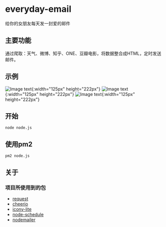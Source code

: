 # everyday-email
给你的女朋友每天发一封爱的邮件
## 主要功能
通过爬取：天气、微博、知乎、ONE、豆瓣电影，将数据整合成HTML，定时发送邮件。
## 示例
![Image text](https://github.com/xuguanqun/everyday-email/blob/master/iamges/1.jpg){:width="125px" height="222px"}
![Image text](https://github.com/xuguanqun/everyday-email/blob/master/iamges/2.jpg){:width="125px" height="222px"}
![Image text](https://github.com/xuguanqun/everyday-email/blob/master/iamges/3.jpg){:width="125px" height="222px"}
## 开始
```
node node.js
```
## 使用pm2
```
pm2 node.js
```
## 关于
### 项目所使用到的包
* [request](https://github.com/request/request "request")
* [cheerio](https://github.com/cheeriojs/cheerio "cheerio")
* [iconv-lite](https://github.com/ashtuchkin/iconv-lite "iconv-lite")
* [node-schedule](https://github.com/node-schedule/node-schedule "node-schedule")
* [nodemailer](https://github.com/nodemailer/nodemailer "nodemailer")
